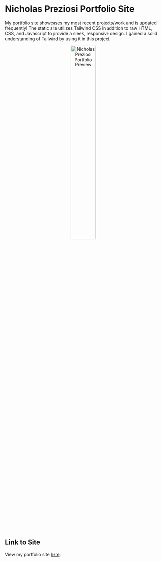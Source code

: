 # Nicholas Preziosi Portfolio Site

My portfolio site showcases my most recent projects/work and is updated frequently! The static site utilizes Tailwind CSS in addition to raw HTML, CSS, and Javascript to provide a sleek, responsive design. I gained a solid understanding of Tailwind by using it in this project.

<p align="center">
<img 
    style="width: 40%;"
    src="https://www.nicholaspreziosi.com/build/images/portfolio.jpg" 
    alt="Nicholas Preziosi Portfolio Preview">
</img>
</p>

## Link to Site

View my portfolio site [here](https://nicholaspreziosi.github.io/odin-knights-travails/).
